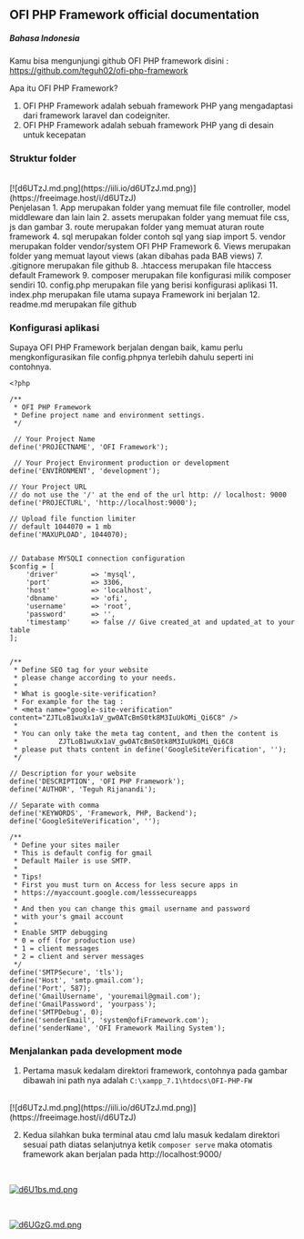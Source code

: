 ## OFI PHP Framework official documentation

##### Bahasa Indonesia
Kamu bisa mengunjungi github OFI PHP framework
disini : https://github.com/teguh02/ofi-php-framework

Apa itu OFI PHP Framework?
1. OFI PHP Framework adalah sebuah framework PHP yang mengadaptasi dari framework laravel dan codeigniter.
2. OFI PHP Framework adalah sebuah framework PHP yang di desain untuk kecepatan 

### Struktur folder
<br>
[![d6UTzJ.md.png](https://iili.io/d6UTzJ.md.png)](https://freeimage.host/i/d6UTzJ)
<br>
Penjelasan
1. App merupakan folder yang memuat file file controller, model middleware dan lain lain
2. assets merupakan folder yang memuat file css, js dan gambar 
3. route merupakan folder yang memuat aturan route framework
4. sql merupakan folder contoh sql yang siap import
5. vendor merupakan folder vendor/system OFI PHP Framework
6. Views merupakan folder yang memuat layout views (akan dibahas pada BAB views)
7. .gitignore merupakan file github
8. .htaccess merupakan file htaccess default Framework
9. composer merupakan file konfigurasi milik composer sendiri
10. config.php merupakan file yang berisi konfigurasi aplikasi
11. index.php merupakan file utama supaya Framework ini berjalan
12. readme.md merupakan file github

### Konfigurasi aplikasi

Supaya OFI PHP Framework berjalan dengan baik, kamu perlu mengkonfigurasikan file config.phpnya terlebih dahulu seperti ini contohnya.

```
<?php

/**
 * OFI PHP Framework
 * Define project name and environment settings.
 */

 // Your Project Name
define('PROJECTNAME', 'OFI Framework');

 // Your Project Environment production or development
define('ENVIRONMENT', 'development');

// Your Project URL
// do not use the '/' at the end of the url http: // localhost: 9000
define('PROJECTURL', 'http://localhost:9000');

// Upload file function limiter 
// default 1044070 = 1 mb
define('MAXUPLOAD', 1044070);


// Database MYSQLI connection configuration
$config = [
    'driver'        => 'mysql',
    'port'          => 3306,
    'host'          => 'localhost',
    'dbname'        => 'ofi',
    'username'      => 'root',
    'password'      => '',
    'timestamp'     => false // Give created_at and updated_at to your table
];


/**
 * Define SEO tag for your website
 * please change according to your needs.
 *
 * What is google-site-verification?
 * For example for the tag :
 * <meta name="google-site-verification" content="ZJTLoB1wuXx1aV_gw0ATcBmS0tk8M3IuUkOMi_Qi6C8" />
 *
 * You can only take the meta tag content, and then the content is
 *          ZJTLoB1wuXx1aV_gw0ATcBmS0tk8M3IuUkOMi_Qi6C8
 * please put thats content in define('GoogleSiteVerification', '');
 */

// Description for your website
define('DESCRIPTION', 'OFI PHP Framework');
define('AUTHOR', 'Teguh Rijanandi');

// Separate with comma
define('KEYWORDS', 'Framework, PHP, Backend');
define('GoogleSiteVerification', '');

/**
 * Define your sites mailer
 * This is default config for gmail
 * Default Mailer is use SMTP.
 *
 * Tips!
 * First you must turn on Access for less secure apps in
 * https://myaccount.google.com/lesssecureapps
 *
 * And then you can change this gmail username and password
 * with your's gmail account
 *
 * Enable SMTP debugging
 * 0 = off (for production use)
 * 1 = client messages
 * 2 = client and server messages
 */
define('SMTPSecure', 'tls');
define('Host', 'smtp.gmail.com');
define('Port', 587);
define('GmailUsername', 'youremail@gmail.com');
define('GmailPassword', 'yourpass');
define('SMTPDebug', 0);
define('senderEmail', 'system@ofiFramework.com');
define('senderName', 'OFI Framework Mailing System');

```

### Menjalankan pada development mode
1. Pertama masuk kedalam direktori framework, contohnya pada gambar dibawah ini
path nya adalah ``` C:\xampp_7.1\htdocs\OFI-PHP-FW ```
<br>
[![d6UTzJ.md.png](https://iili.io/d6UTzJ.md.png)](https://freeimage.host/i/d6UTzJ)

<br>

2. Kedua silahkan buka terminal atau cmd lalu masuk kedalam direktori sesuai path diatas selanjutnya ketik ```composer serve``` maka otomatis framework akan berjalan pada  http://localhost:9000/

<br>

[![d6U1bs.md.png](https://iili.io/d6U1bs.md.png)](https://freeimage.host/i/d6U1bs)

<br>

[![d6UGzG.md.png](https://iili.io/d6UGzG.md.png)](https://freeimage.host/i/d6UGzG)
